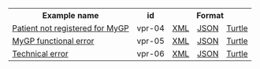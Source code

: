 <table class="list" width="100%">            
   <tr>
     <th>Example name</th>
     <th>id</th>
     <th colspan="3">Format</th>
   </tr>
   <tr>
      <td><a href="OperationOutcome-vpr-04.html">Patient not registered for MyGP</a></td>
      <td>vpr-04</td>
      <td><a href="OperationOutcome-vpr-04.xml.html">XML</a></td>
      <td><a href="OperationOutcome-vpr-04.json.html">JSON</a></td>
      <td><a href="OperationOutcome-vpr-04.ttl.html">Turtle</a></td>
   </tr>
   <tr>
      <td><a href="OperationOutcome-vpr-05.html">MyGP functional error</a></td>
      <td>vpr-05</td>
      <td><a href="OperationOutcome-vpr-05.xml.html">XML</a></td>
      <td><a href="OperationOutcome-vpr-05.json.html">JSON</a></td>
      <td><a href="OperationOutcome-vpr-05.ttl.html">Turtle</a></td>
   </tr>
   <tr>
      <td><a href="OperationOutcome-vpr-06.html">Technical error</a></td>
      <td>vpr-06</td>
      <td><a href="OperationOutcome-vpr-06.xml.html">XML</a></td>
      <td><a href="OperationOutcome-vpr-06.json.html">JSON</a></td>
      <td><a href="OperationOutcome-vpr-06.ttl.html">Turtle</a></td>
   </tr>
</table>